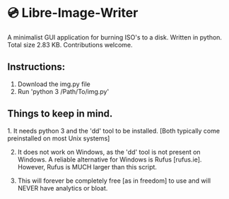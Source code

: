# 💿 Libre-Image-Writer
A minimalist GUI application for burning ISO's to a disk. Written in python. Total size 2.83 KB. Contributions welcome. 

<h2> Instructions: </h2>

1. Download the img.py file
2. Run 'python 3 /Path/To/img.py'

<h2> Things to keep in mind.</h2>
1. It needs python 3 and the 'dd' tool to be installed. [Both typically come preinstalled on most Unix systems]

2. It does not work on Windows, as the 'dd' tool is not present on Windows. A reliable alternative for Windows is Rufus [rufus.ie]. However, Rufus is MUCH larger than this script. 

3. This will forever be completely free [as in freedom] to use and will NEVER have analytics or bloat.
